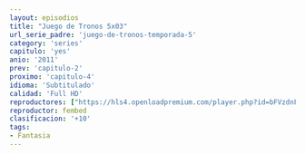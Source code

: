 ```yaml
---
layout: episodios
title: "Juego de Tronos 5x03"
url_serie_padre: 'juego-de-tronos-temporada-5'
category: 'series'
capitulo: 'yes'
anio: '2011'
prev: 'capitulo-2'
proximo: 'capitulo-4'
idioma: 'Subtitulado'
calidad: 'Full HD'
reproductores: ["https://hls4.openloadpremium.com/player.php?id=bFVzdnFtbTRVZFI2TjFYc0dKMkJ6aG1iT1NRQmx4Y0dXaWI2Rk5SWlVwRXB3RnZVYll4Y1JPUW9meWgyQXA5dkl5OGh6aC9PVFJmL1JOOEJrV1VlbVE9PQ&sub=https://sub.cuevana2.io/vtt-sub/sub7/Game.Of.Thrones.S05E03.vtt"]
reproductor: fembed
clasificacion: '+10'
tags:
- Fantasia
---
```












